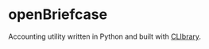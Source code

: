 # openBriefcase

Accounting utility written in Python and built with [CLIbrary](https://github.com/diantonioandrea/CLIbrary).
